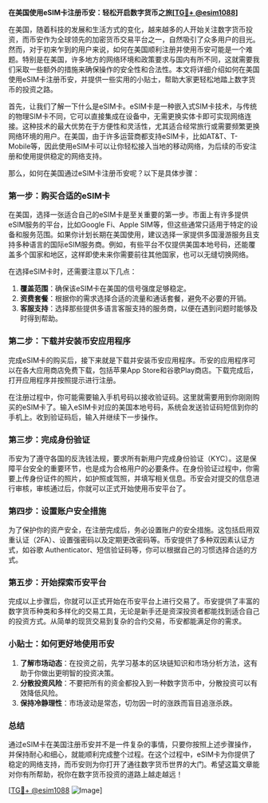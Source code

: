 **在美国使用eSIM卡注册币安：轻松开启数字货币之旅[[TG💪+ @esim1088](https://t.me/s/esim1088)]**

在美国，随着科技的发展和生活方式的变化，越来越多的人开始关注数字货币投资，而币安作为全球领先的加密货币交易平台之一，自然吸引了众多用户的目光。然而，对于初来乍到的用户来说，如何在美国顺利注册并使用币安可能是一个难题。特别是在美国，许多地方的网络环境和政策要求与国内有所不同，这就需要我们采取一些额外的措施来确保操作的安全性和合法性。本文将详细介绍如何在美国使用eSIM卡注册币安，并提供一些实用的小贴士，帮助大家更轻松地踏上数字货币的投资之路。

首先，让我们了解一下什么是eSIM卡。eSIM卡是一种嵌入式SIM卡技术，与传统的物理SIM卡不同，它可以直接集成在设备中，无需更换实体卡即可实现网络连接。这种技术的最大优势在于方便性和灵活性，尤其适合经常旅行或需要频繁更换网络环境的用户。在美国，由于许多运营商都支持eSIM卡，比如AT&T、T-Mobile等，因此使用eSIM卡可以让你轻松接入当地的移动网络，为后续的币安注册和使用提供稳定的网络支持。

那么，如何在美国通过eSIM卡注册币安呢？以下是具体步骤：

### 第一步：购买合适的eSIM卡

在美国，选择一张适合自己的eSIM卡是至关重要的第一步。市面上有许多提供eSIM服务的平台，比如Google Fi、Apple SIM等，但这些通常只适用于特定的设备和服务范围。如果你计划长期在美国使用，建议选择一家提供多国漫游服务且支持多种语言的国际eSIM服务商。例如，有些平台不仅提供美国本地号码，还能覆盖多个国家和地区，这样即使未来你需要前往其他国家，也可以无缝切换网络。

在选择eSIM卡时，还需要注意以下几点：
1. **覆盖范围**：确保该eSIM卡在美国的信号强度足够稳定。
2. **资费套餐**：根据你的需求选择合适的流量和通话套餐，避免不必要的开销。
3. **客服支持**：选择那些提供多语言客服支持的服务商，以便在遇到问题时能够及时得到帮助。

### 第二步：下载并安装币安应用程序

完成eSIM卡的购买后，接下来就是下载并安装币安应用程序。币安的应用程序可以在各大应用商店免费下载，包括苹果App Store和谷歌Play商店。下载完成后，打开应用程序并按照提示进行注册。

在注册过程中，你可能需要输入手机号码以接收验证码。这里就需要用到你刚刚购买的eSIM卡了。输入eSIM卡对应的美国本地号码，系统会发送验证码短信到你的手机上。收到验证码后，输入并继续下一步操作。

### 第三步：完成身份验证

币安为了遵守各国的反洗钱法规，要求所有新用户完成身份验证（KYC）。这是保障平台安全的重要环节，也是成为合格用户的必要条件。在身份验证过程中，你需要上传身份证件的照片，如护照或驾照，并填写相关信息。币安会对提交的信息进行审核，审核通过后，你就可以正式开始使用币安平台了。

### 第四步：设置账户安全措施

为了保护你的资产安全，在注册完成后，务必设置账户的安全措施。这包括启用双重认证（2FA）、设置强密码以及定期更改密码等。币安提供了多种双因素认证方式，如谷歌 Authenticator、短信验证码等，你可以根据自己的习惯选择合适的方式。

### 第五步：开始探索币安平台

完成以上步骤后，你就可以正式开始在币安平台上进行交易了。币安提供了丰富的数字货币种类和多样化的交易工具，无论是新手还是资深投资者都能找到适合自己的投资方式。从简单的现货交易到复杂的合约交易，币安都能满足你的需求。

### 小贴士：如何更好地使用币安

1. **了解市场动态**：在投资之前，先学习基本的区块链知识和市场分析方法，这有助于你做出更明智的投资决策。
2. **分散投资风险**：不要把所有的资金都投入到一种数字货币中，分散投资可以有效降低风险。
3. **保持冷静理性**：市场波动是常态，切勿因一时的涨跌而盲目追涨杀跌。

### 总结

通过eSIM卡在美国注册币安并不是一件复杂的事情，只要你按照上述步骤操作，并保持耐心和细心，就能顺利完成整个过程。在这个过程中，eSIM卡为你提供了稳定的网络支持，而币安则为你打开了通往数字货币世界的大门。希望这篇文章能对你有所帮助，祝你在数字货币投资的道路上越走越远！

[[TG💪+ @esim1088](https://t.me/s/esim1088) ![Image](https://i.postimg.cc/4NQfJmqS/Snipaste-2025-05-13-00-14-12.png)]